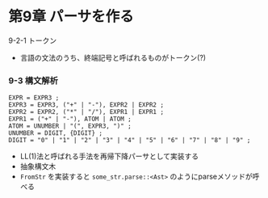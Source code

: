 第9章 パーサを作る
===============

9-2-1 トークン
- 言語の文法のうち、終端記号と呼ばれるものがトークン(?)

### 9-3 構文解析

```
EXPR = EXPR3 ;
EXPR3 = EXPR3, ("+" | "-"), EXPR2 | EXPR2 ;
EXPR2 = EXPR2, ("*" | "/"), EXPR1 | EXPR1 ;
EXPR1 = ("+" | "-"), ATOM | ATOM ;
ATOM = UNUMBER | "(", EXPR3, ")" ;
UNUMBER = DIGIT, {DIGIT} ;
DIGIT = "0" | "1" | "2" | "3" | "4" | "5" | "6" | "7" | "8" | "9" ;
```

- LL(1)法と呼ばれる手法を再帰下降パーサとして実装する
- 抽象構文木
- `FromStr` を実装すると `some_str.parse::<Ast>` のようにparseメソッドが呼べる
